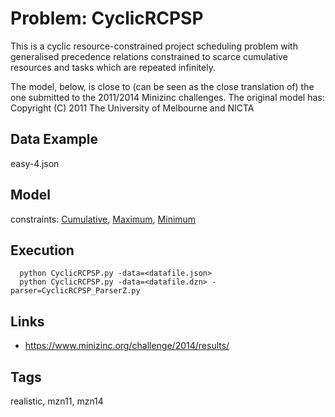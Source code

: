 # Problem: CyclicRCPSP

This is a cyclic resource-constrained project scheduling problem with generalised precedence relations
constrained to scarce cumulative resources and tasks which are repeated infinitely.

The model, below, is close to (can be seen as the close translation of) the one submitted to the 2011/2014 Minizinc challenges.
The original model has: Copyright (C) 2011 The University of Melbourne and NICTA

## Data Example
  easy-4.json

## Model
  constraints: [Cumulative](https://pycsp.org/documentation/constraints/Cumulative), [Maximum](https://pycsp.org/documentation/constraints/Maximum), [Minimum](https://pycsp.org/documentation/constraints/Minimum)

## Execution
```
  python CyclicRCPSP.py -data=<datafile.json>
  python CyclicRCPSP.py -data=<datafile.dzn> -parser=CyclicRCPSP_ParserZ.py
```

## Links
  - https://www.minizinc.org/challenge/2014/results/

## Tags
  realistic, mzn11, mzn14
